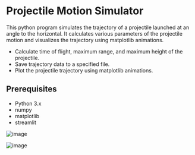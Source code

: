<h1>Projectile Motion Simulator</h1>
<p>This python program simulates the trajectory of a projectile launched at an angle to the horizontal. It calculates various parameters of the projectile motion and visualizes the trajectory using matplotlib animations.</p>

- Calculate time of flight, maximum range, and maximum height of the projectile.
- Save trajectory data to a specified file.
- Plot the projectile trajectory using matplotlib animations.
  
<h2>Prerequisites</h2>

- Python 3.x
- numpy
- matplotlib
- streamlit

![image](https://github.com/Sam783/Projectile-Simulation/assets/97472107/d1badcca-9fd6-48bd-afd6-7c6c3cbc8f37)

![image](https://github.com/Sam783/Projectile-Simulation/assets/97472107/720b978b-16ad-4bd2-8dd7-17170927d517)
